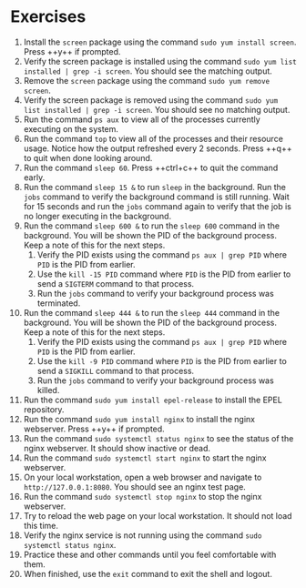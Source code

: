 # Exercises

1. Install the `screen` package using the command `sudo yum install screen`. Press ++y++ if prompted.
2. Verify the screen package is installed using the command `sudo yum list installed | grep -i screen`. You should see the matching output.
3. Remove the `screen` package using the command `sudo yum remove screen`.
4. Verify the screen package is removed using the command `sudo yum list installed | grep -i screen`. You should see no matching output.
5. Run the command `ps aux` to view all of the processes currently executing on the system.
6. Run the command `top` to view all of the processes and their resource usage. Notice how the output refreshed every 2 seconds. Press ++q++ to quit when done looking around.
7. Run the command `sleep 60`. Press ++ctrl+c++ to quit the command early.
8. Run the command `sleep 15 &` to run `sleep` in the background. Run the `jobs` command to verify the background command is still running. Wait for 15 seconds and run the `jobs` command again to verify that the job is no longer executing in the background.
9. Run the command `sleep 600 &` to run the `sleep 600` command in the background. You will be shown the PID of the background process. Keep a note of this for the next steps.
    1.  Verify the PID exists using the command `ps aux | grep PID` where `PID` is the PID from earlier.
    2.  Use the `kill -15 PID` command where `PID` is the PID from earlier to send a `SIGTERM` command to that process.
    3.  Run the `jobs` command to verify your background process was terminated.
10. Run the command `sleep 444 &` to run the `sleep 444` command in the background. You will be shown the PID of the background process. Keep a note of this for the next steps.
    1.  Verify the PID exists using the command `ps aux | grep PID` where `PID` is the PID from earlier.
    2.  Use the `kill -9 PID` command where `PID` is the PID from earlier to send a `SIGKILL` command to that process.
    3.  Run the `jobs` command to verify your background process was killed.
11. Run the command `sudo yum install epel-release` to install the EPEL repository.
12. Run the command `sudo yum install nginx` to install the nginx webserver. Press ++y++ if prompted. 
13. Run the command `sudo systemctl status nginx` to see the status of the nginx webserver. It should show inactive or dead.
14. Run the command `sudo systemctl start nginx` to start the nginx webserver.
15. On your local workstation, open a web browser and navigate to `http://127.0.0.1:8080`. You should see an nginx test page.
16. Run the command `sudo systemctl stop nginx` to stop the nginx webserver.
17. Try to reload the web page on your local workstation. It should not load this time.
18. Verify the nginx service is not running using the command `sudo systemctl status nginx`.
19. Practice these and other commands until you feel comfortable with them.
20.  When finished, use the `exit` command to exit the shell and logout.
